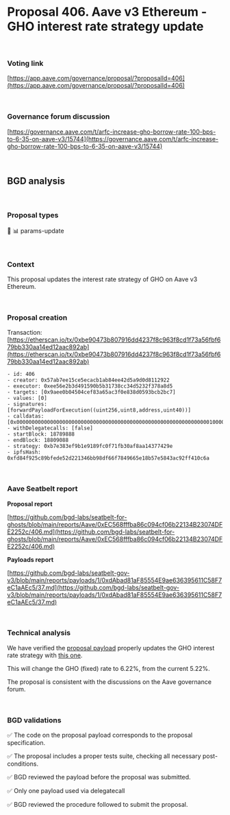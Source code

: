 # Proposal 406. Aave v3 Ethereum - GHO interest rate strategy update

<br>

### Voting link

[https://app.aave.com/governance/proposal/?proposalId=406](https://app.aave.com/governance/proposal/?proposalId=406)

<br>

### Governance forum discussion

[https://governance.aave.com/t/arfc-increase-gho-borrow-rate-100-bps-to-6-35-on-aave-v3/15744](https://governance.aave.com/t/arfc-increase-gho-borrow-rate-100-bps-to-6-35-on-aave-v3/15744)

<br>

## BGD analysis

<br>

### Proposal types

:wrench: :bar_chart: params-update

<br>

### Context

This proposal updates the interest rate strategy of GHO on Aave v3 Ethereum.

<br>

### Proposal creation

Transaction: [https://etherscan.io/tx/0xbe90473b807916dd4237f8c963f8cd1f73a56fbf679bb330aa14ed12aac892ab](https://etherscan.io/tx/0xbe90473b807916dd4237f8c963f8cd1f73a56fbf679bb330aa14ed12aac892ab)

```
- id: 406
- creator: 0x57ab7ee15ce5ecacb1ab84ee42d5a9d0d8112922
- executor: 0xee56e2b3d491590b5b31738cc34d5232f378a8d5
- targets: [0x9aee0b04504cef83a65ac3f0e838d0593bcb2bc7]
- values: [0]
- signatures: [forwardPayloadForExecution((uint256,uint8,address,uint40))]
- calldatas: [0x00000000000000000000000000000000000000000000000000000000000000010000000000000000000000000000000000000000000000000000000000000001000000000000000000000000dabad81af85554e9ae636395611c58f7ec1aaec50000000000000000000000000000000000000000000000000000000000000025]
- withDelegatecalls: [false]
- startBlock: 18789888
- endBlock: 18809088
- strategy: 0xb7e383ef9b1e9189fc0f71fb30af8aa14377429e
- ipfsHash: 0xfd84f925c89bfede52d221346bb98df66f7849665e18b57e5843ac92ff410c6a
```

<br>

### Aave Seatbelt report

**Proposal report**

[https://github.com/bgd-labs/seatbelt-for-ghosts/blob/main/reports/Aave/0xEC568fffba86c094cf06b22134B23074DFE2252c/406.md](https://github.com/bgd-labs/seatbelt-for-ghosts/blob/main/reports/Aave/0xEC568fffba86c094cf06b22134B23074DFE2252c/406.md)

**Payloads report**

[https://github.com/bgd-labs/seatbelt-gov-v3/blob/main/reports/payloads/1/0xdAbad81aF85554E9ae636395611C58F7eC1aAEc5/37.md](https://github.com/bgd-labs/seatbelt-gov-v3/blob/main/reports/payloads/1/0xdAbad81aF85554E9ae636395611C58F7eC1aAEc5/37.md)

<br>

### Technical analysis

We have verified the [proposal payload](https://etherscan.io/address/0x888Ffb3949ba4bCCCa176E13d8b3843db1E6a18D#code#F1#L12) properly updates the GHO interest rate strategy with [this one](https://etherscan.io/address/0x00524e8e4c5fd2b8d8aa1226fa16b39cad69b8a0).

This will change the GHO (fixed) rate to 6.22%, from the current 5.22%.

The proposal is consistent with the discussions on the Aave governance forum.

<br>

### BGD validations

:white_check_mark: The code on the proposal payload corresponds to the proposal specification.

:white_check_mark: The proposal includes a proper tests suite, checking all necessary post-conditions.

:white_check_mark: BGD reviewed the payload before the proposal was submitted.

:white_check_mark: Only one payload used via delegatecall

:white_check_mark: BGD reviewed the procedure followed to submit the proposal.
